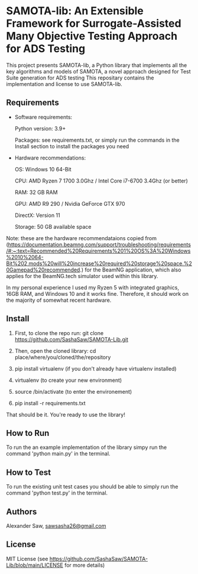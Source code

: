 # SAMOTA-lib: An Extensible Framework for Surrogate-Assisted Many Objective Testing Approach for ADS Testing

This project presents SAMOTA-lib, a Python library that implements all the key algorithms and models of SAMOTA, a novel approach designed for Test Suite generation for ADS testing
This repositary contains the implementation and license to use SAMOTA-lib.

## Requirements

- Software requirements:

  Python version: 3.9+

  Packages: see requirements.txt, or simply run the commands in the Install section to install the packages you need

- Hardware recommendations:

  OS: Windows 10 64-Bit
  
  CPU: AMD Ryzen 7 1700 3.0Ghz / Intel Core i7-6700 3.4Ghz (or better)
  
  RAM: 32 GB RAM
  
  GPU: AMD R9 290 / Nvidia GeForce GTX 970
  
  DirectX: Version 11
  
  Storage: 50 GB available space

Note: these are the hardware recommendataions copied from (https://documentation.beamng.com/support/troubleshooting/requirements/#:~:text=Recommended%20Requirements%201%20OS%3A%20Windows%2010%2064-Bit%202,mods%20will%20increase%20required%20storage%20space.%20Gamepad%20recommended.) for the BeamNG application, which also applies for the BeamNG.tech simulator used within this library.

In my personal experience I used my Ryzen 5 with integrated graphics, 16GB RAM, and Windows 10 and it works fine. Therefore, it should work on the majority of somewhat recent hardware.

## Install

1. First, to clone the repo run: git clone https://github.com/SashaSaw/SAMOTA-Lib.git

2. Then, open the cloned library: cd place/where/you/cloned/the/repository

3. pip install virtualenv (if you don't already have virtualenv installed)

4. virtualenv <name of env> (to create your new environment)

5. source <name of env>/bin/activate (to enter the environement)

6. pip install -r requirements.txt

That should be it. You're ready to use the library!

## How to Run

To run the an example implementation of the library simpy run the command 'python main.py' in the terminal.

## How to Test

To run the existing unit test cases you should be able to simply run the command 'python test.py' in the terminal.

## Authors

Alexander Saw, sawsasha26@gmail.com

## License

MIT License (see https://github.com/SashaSaw/SAMOTA-Lib/blob/main/LICENSE for more details)
